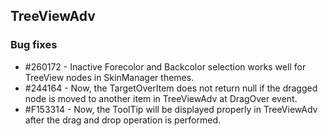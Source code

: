 ## TreeViewAdv

### Bug fixes

* \#260172 - Inactive Forecolor and Backcolor selection works well for TreeView nodes in SkinManager themes.
* \#244164 - Now, the TargetOverItem does not return null if the dragged node is moved to another item in TreeViewAdv at DragOver event.
* \#F153314 - Now, the ToolTip will be displayed properly in TreeViewAdv after the drag and drop operation is performed.